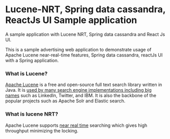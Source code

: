 # Lucene-NRT, Spring data cassandra, ReactJs UI Sample application
A sample application with Lucene NRT, Spring data cassandra and React Js UI.

This is a sample advertising web application to demonstrate usage of Apache Lucene near-real-time features, Spring data cassandra, reactJs UI with a Spring application.

### What is Lucene?
 [Apache Lucene](http://lucene.apache.org/) is a free and open-source full text search library written in Java. It is
 [used by many search engine implementations including big names](https://wiki.apache.org/lucene-java/PoweredBy) such as LinkedIn, Twitter, and IBM. It is
 also the backbone of the popular projects such as Apache Solr and Elastic search.
 
 ### What is lucene NRT?
 Apache Lucene supports [near real time](https://en.wikipedia.org/wiki/Real-time_computing#Near_real-time) searching which gives high throughput minimizing
 the locking. 
